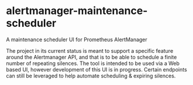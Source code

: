 # alertmanager-maintenance-scheduler
A maintenance scheduler UI for Prometheus AlertManager

The project in its current status is meant to support a specific feature around the Alertmanager API, and that is to be able to schedule a finite number of repeating silences. 
The tool is intended to be used via a Web based UI, however development of this UI is in progress. Certain endpoints can still be leveraged to help automate scheduling & expiring silences. 